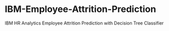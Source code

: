 # IBM-Employee-Attrition-Prediction
IBM HR Analytics Employee Attrition Prediction with Decision Tree Classifier
